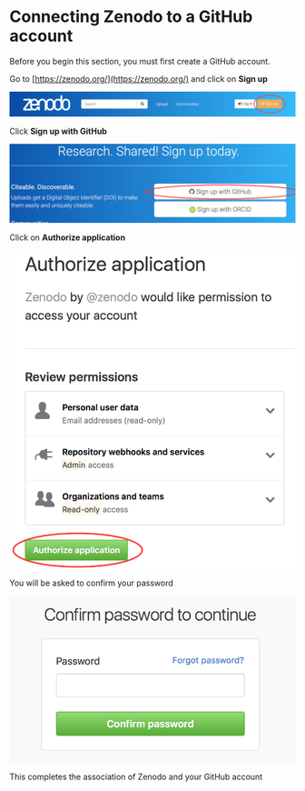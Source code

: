 # Connecting Zenodo to a GitHub account

Before you begin this section, you must first create a GitHub account.

Go to [https://zenodo.org/](https://zenodo.org/) and click on **Sign up**

![](./assets/zenodo/zenodo_1_signup.png)

Click **Sign up with GitHub**

![](./assets/zenodo/zenodo_2_github.png)

Click on **Authorize application**

![](./assets/zenodo/zenodo_3_authorise.png)

You will be asked to confirm your password

![](./assets/zenodo/zenodo_4_confirm_password.png)

This completes the association of Zenodo and your GitHub account
